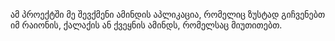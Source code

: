 ამ პროექტში მე შევქმენი ამინდის აპლიკაცია, რომელიც ზუსტად გიჩვენებთ იმ რაიონის, ქალაქის ან ქვეყნის ამინდს, რომელსაც მიუთითებთ.
